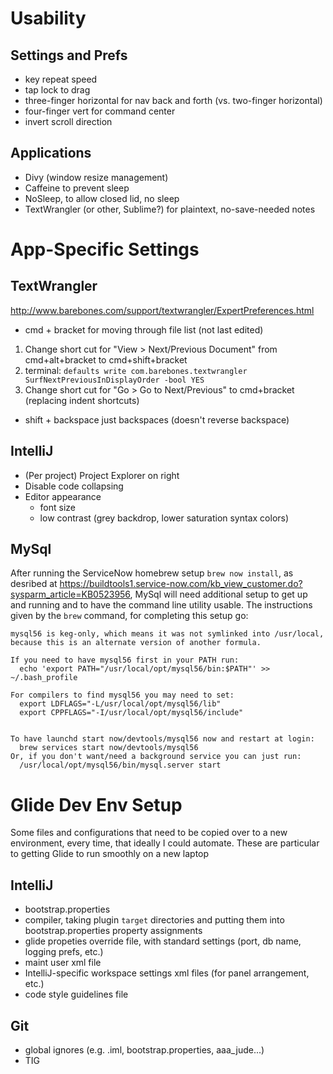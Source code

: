 Usability
=========

Settings and Prefs
------------------

* key repeat speed
* tap lock to drag
* three-finger horizontal for nav back and forth (vs. two-finger horizontal)
* four-finger vert for command center
* invert scroll direction


Applications
------------

* Divy (window resize management)
* Caffeine to prevent sleep
* NoSleep, to allow closed lid, no sleep
* TextWrangler (or other, Sublime?) for plaintext, no-save-needed notes



App-Specific Settings
=====================

TextWrangler
------------

http://www.barebones.com/support/textwrangler/ExpertPreferences.html

* cmd + bracket for moving through file list (not last edited)
 1. Change short cut for "View > Next/Previous Document" from cmd+alt+bracket to cmd+shift+bracket
 2. terminal: `defaults write com.barebones.textwrangler SurfNextPreviousInDisplayOrder -bool YES`
 3. Change short cut for "Go > Go to Next/Previous" to cmd+bracket (replacing indent shortcuts)
* shift + backspace just backspaces (doesn't reverse backspace)

IntelliJ
--------

* (Per project) Project Explorer on right
* Disable code collapsing
* Editor appearance
  - font size
  - low contrast (grey backdrop, lower saturation syntax colors)

MySql
-----

After running the ServiceNow homebrew setup `brew now install`, as desribed at https://buildtools1.service-now.com/kb_view_customer.do?sysparm_article=KB0523956, MySql will need additional setup to get up and running and to have the command line utility usable.  The instructions given by the `brew` command, for completing this setup go:
```
mysql56 is keg-only, which means it was not symlinked into /usr/local,
because this is an alternate version of another formula.

If you need to have mysql56 first in your PATH run:
  echo 'export PATH="/usr/local/opt/mysql56/bin:$PATH"' >> ~/.bash_profile

For compilers to find mysql56 you may need to set:
  export LDFLAGS="-L/usr/local/opt/mysql56/lib"
  export CPPFLAGS="-I/usr/local/opt/mysql56/include"


To have launchd start now/devtools/mysql56 now and restart at login:
  brew services start now/devtools/mysql56
Or, if you don't want/need a background service you can just run:
  /usr/local/opt/mysql56/bin/mysql.server start
```

Glide Dev Env Setup
===================

Some files and configurations that need to be copied over to a new environment, every time, that ideally I could automate.  These are particular to getting Glide to run smoothly on a new laptop

IntelliJ
--------

* bootstrap.properties
* compiler, taking plugin `target` directories and putting them into bootstrap.properties property assignments
* glide propeties override file, with standard settings (port, db name, logging prefs, etc.)
* maint user xml file
* IntelliJ-specific workspace settings xml files (for panel arrangement, etc.)
* code style guidelines file

Git
---

* global ignores (e.g. .iml, bootstrap.properties, aaa_jude...)
* TIG
